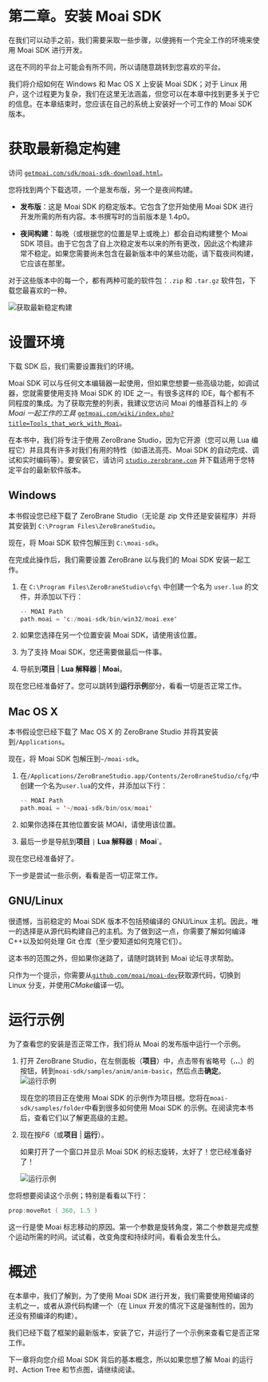 # 第二章。安装 Moai SDK

在我们可以动手之前，我们需要采取一些步骤，以便拥有一个完全工作的环境来使用 Moai SDK 进行开发。

这在不同的平台上可能会有所不同，所以请随意跳转到您喜欢的平台。

我们将介绍如何在 Windows 和 Mac OS X 上安装 Moai SDK；对于 Linux 用户，这个过程更为复杂，我们在这里无法涵盖，但您可以在本章中找到更多关于它的信息。在本章结束时，您应该在自己的系统上安装好一个可工作的 Moai SDK 版本。

# 获取最新稳定构建

访问 [`getmoai.com/sdk/moai-sdk-download.html`](http://getmoai.com/sdk/moai-sdk-download.html)。

您将找到两个下载选项，一个是发布版，另一个是夜间构建。

+   **发布版**：这是 Moai SDK 的稳定版本。它包含了您开始使用 Moai SDK 进行开发所需的所有内容。本书撰写时的当前版本是 1.4p0。

+   **夜间构建**：每晚（或根据您的位置是早上或晚上）都会自动构建整个 Moai SDK 项目。由于它包含了自上次稳定发布以来的所有更改，因此这个构建非常不稳定。如果您需要尚未包含在最新版本中的某些功能，请下载夜间构建，它应该在那里。

对于这些版本中的每一个，都有两种可能的软件包：`.zip` 和 `.tar.gz` 软件包，下载您最喜欢的一种。

![获取最新稳定构建](img/5064_02_01.jpg)

# 设置环境

下载 SDK 后，我们需要设置我们的环境。

Moai SDK 可以与任何文本编辑器一起使用，但如果您想要一些高级功能，如调试器，您就需要使用支持 Moai SDK 的 IDE 之一。有很多这样的 IDE，每个都有不同程度的集成。为了获取完整的列表，我建议您访问 Moai 的维基百科上的 *与 Moai 一起工作的工具* [`getmoai.com/wiki/index.php?title=Tools_that_work_with_Moai`](http://getmoai.com/wiki/index.php?title=Tools_that_work_with_Moai)。

在本书中，我们将专注于使用 ZeroBrane Studio，因为它开源（您可以用 Lua 编程它）并且具有许多对我们有用的特性（如语法高亮、Moai SDK 的自动完成、调试和实时编码等）。要安装它，请访问 [`studio.zerobrane.com`](http://studio.zerobrane.com) 并下载适用于您特定平台的最新软件版本。

## Windows

本书假设您已经下载了 ZeroBrane Studio（无论是 zip 文件还是安装程序）并将其安装到 `C:\Program Files\ZeroBraneStudio`。

现在，将 Moai SDK 软件包解压到 `C:\moai-sdk`。

在完成此操作后，我们需要设置 ZeroBrane 以与我们的 Moai SDK 安装一起工作。

1.  在 `C:\Program Files\ZeroBraneStudio\cfg\` 中创建一个名为 `user.lua` 的文件，并添加以下行：

    ```swift
    -- MOAI Path
    path.moai = 'c:/moai-sdk/bin/win32/moai.exe'
    ```

1.  如果您选择在另一个位置安装 Moai SDK，请使用该位置。

1.  为了支持 Moai SDK，您还需要做最后一件事。

1.  导航到**项目** | **Lua 解释器** | **Moai**。

现在您已经准备好了。您可以跳转到**运行示例**部分，看看一切是否正常工作。

## Mac OS X

本书假设您已经下载了 Mac OS X 的 ZeroBrane Studio 并将其安装到`/Applications`。

现在，将 Moai SDK 包解压到`~/moai-sdk`。

1.  在`/Applications/ZeroBraneStudio.app/Contents/ZeroBraneStudio/cfg/`中创建一个名为`user.lua`的文件，并添加以下行：

    ```swift
    -- MOAI Path
    path.moai = '~/moai-sdk/bin/osx/moai'
    ```

1.  如果你选择在其他位置安装 MOAI，请使用该位置。

1.  最后一步是导航到**项目** `|` **Lua 解释器** `|` **Moai**`。

现在您已经准备好了。

下一步是尝试一些示例，看看是否一切正常工作。

## GNU/Linux

很遗憾，当前稳定的 Moai SDK 版本不包括预编译的 GNU/Linux 主机。因此，唯一的选择是从源代码构建自己的主机。为了做到这一点，你需要了解如何编译 C++以及如何处理 Git 仓库（至少要知道如何克隆它们）。

这本书的范围之外，但如果你迷路了，请随时跳转到 Moai 论坛寻求帮助。

只作为一个提示，你需要从[`github.com/moai/moai-dev`](https://github.com/moai/moai-dev)获取源代码，切换到 Linux 分支，并使用*CMake*编译一切。

# 运行示例

为了查看您的安装是否正常工作，我们将从 Moai 的发布版中运行一个示例。

1.  打开 ZeroBrane Studio，在左侧面板（**项目**）中，点击带有省略号（**...**）的按钮，转到`moai-sdk/samples/anim/anim-basic`，然后点击**确定**。![运行示例](img/5064_02_02.jpg)

    现在您的项目正在使用 Moai SDK 的示例作为项目根。您将在`moai-sdk/samples/folder`中看到很多如何使用 Moai SDK 的示例。在阅读完本书后，查看它们以了解更高级的主题。

1.  现在按*F6*（或**项目** | **运行**）。

    如果打开了一个窗口并显示 Moai SDK 的标志旋转，太好了！您已经准备好了！

    ![运行示例](img/5064_02_03.jpg)

您将想要阅读这个示例；特别是看看以下行：

```swift
prop:moveRot ( 360, 1.5 )
```

这一行是使 Moai 标志移动的原因。第一个参数是旋转角度，第二个参数是完成整个运动所需的时间。试试看，改变角度和持续时间，看看会发生什么。

# 概述

在本章中，我们了解到，为了使用 Moai SDK 进行开发，我们需要使用预编译的主机之一，或者从源代码构建一个（在 Linux 开发的情况下这是强制性的，因为还没有预编译的构建）。

我们已经下载了框架的最新版本，安装了它，并运行了一个示例来查看它是否正常工作。

下一章将向您介绍 Moai SDK 背后的基本概念，所以如果您想了解 Moai 的运行时、Action Tree 和节点图，请继续阅读。
